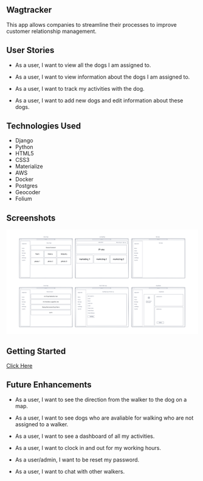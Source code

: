 ## Wagtracker

This app allows companies to streamline their processes to improve customer relationship management. 

## User Stories 

- As a user, I want to view all the dogs I am assigned to.

- As a user, I want to view information about the dogs I am assigned to.

- As a user, I want to track my activities with the dog. 

- As a user, I want to add new dogs and edit information about these dogs.

## Technologies Used

- Django 
- Python
- HTML5
- CSS3
- Materialize
- AWS
- Docker
- Postgres
- Geocoder
- Folium

## Screenshots

![alt text](main_app/images/wireframe.png)

## Getting Started

[Click Here](https://wagtracker.herokuapp.com/)

## Future Enhancements 

- As a user, I want to see the direction from the walker to the dog on a map. 

- As a user, I want to see dogs who are avaliable for walking who are not assigned to a walker. 

- As a user, I want to see a dashboard of all my activities.

- As a user, I want to clock in and out for my working hours.

- As a user/admin, I want to be reset my password. 

- As a user, I want to chat with other walkers.
